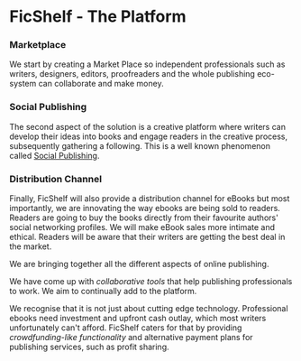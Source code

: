 # FicShelf - The Platform 

### Marketplace
We start by creating a Market Place so independent professionals such as writers, designers, editors, proofreaders and the whole publishing eco-system can collaborate and make money.

### Social Publishing
The second aspect of the solution is a creative platform where writers can develop their ideas into books and engage readers in the creative process, subsequently gathering a following. This is a well known phenomenon called [Social Publishing](http://blog.ficshelf.com/3704798).

### Distribution Channel
Finally, FicShelf will also provide a distribution channel for eBooks but most importantly, we are innovating the way ebooks are being sold to readers. Readers are going to buy the books directly from their favourite authors' social networking profiles. We will make eBook sales more intimate and ethical. Readers will be aware that their writers are getting the best deal in the market.

We are bringing together all the different aspects of online publishing.

We have come up with *collaborative tools* that help publishing professionals to work. We aim to continually add to the platform. 

We recognise that it is not just about cutting edge technology. Professional ebooks need investment and upfront cash outlay, which most writers unfortunately can't afford. FicShelf caters for that by providing *crowdfunding-like functionality* and alternative payment plans for publishing services, such as profit sharing.